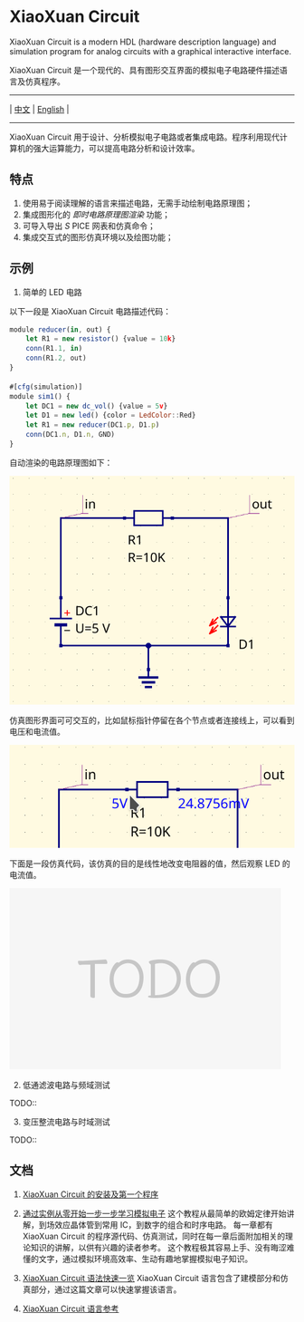 # XiaoXuan Circuit

XiaoXuan Circuit is a modern HDL (hardware description language) and simulation program for analog circuits with a graphical interactive interface.

XiaoXuan Circuit 是一个现代的、具有图形交互界面的模拟电子电路硬件描述语言及仿真程序。

- - -
| [中文](README.zh-hans.md) | [English](README.md) |
- - -

XiaoXuan Circuit 用于设计、分析模拟电子电路或者集成电路。程序利用现代计算机的强大运算能力，可以提高电路分析和设计效率。

## 特点

1. 使用易于阅读理解的语言来描述电路，无需手动绘制电路原理图；
2. 集成图形化的 _即时电路原理图渲染_ 功能；
3. 可导入导出 _S_ PICE 网表和仿真命令；
4. 集成交互式的图形仿真环境以及绘图功能；

## 示例

1. 简单的 LED 电路

以下一段是 XiaoXuan Circuit 电路描述代码：

```js
module reducer(in, out) {
    let R1 = new resistor() {value = 10k}
    conn(R1.1, in)
    conn(R1.2, out)
}

#[cfg(simulation)]
module sim1() {
    let DC1 = new dc_vol() {value = 5v}
    let D1 = new led() {color = LedColor::Red}
    let R1 = new reducer(DC1.p, D1.p)
    conn(DC1.n, D1.n, GND)
}
```

自动渲染的电路原理图如下：

![sample schematic 01](docs/images/sample-schematic-01.png)

仿真图形界面可可交互的，比如鼠标指针停留在各个节点或者连接线上，可以看到电压和电流值。

![sample interactive 01](docs/images/interactive-01.png)

下面是一段仿真代码，该仿真的目的是线性地改变电阻器的值，然后观察 LED 的电流值。

![liner](docs/images/todo.png)

2. 低通滤波电路与频域测试

TODO::

3. 变压整流电路与时域测试

TODO::

## 文档

1. [XiaoXuan Circuit 的安装及第一个程序](docs/quick-start.md)

2. [通过实例从零开始一步一步学习模拟电子](docs/tutorial/README.md)
   这个教程从最简单的欧姆定律开始讲解，到场效应晶体管到常用 IC，到数字的组合和时序电路。
   每一章都有 XiaoXuan Circuit 的程序源代码、仿真测试，同时在每一章后面附加相关的理论知识的讲解，以供有兴趣的读者参考。
   这个教程极其容易上手、没有晦涩难懂的文字，通过模拟环境高效率、生动有趣地掌握模拟电子知识。

3. [XiaoXuan Circuit 语法快速一览](docs/syntax-overview.md)
   XiaoXuan Circuit 语言包含了建模部分和仿真部分，通过这篇文章可以快速掌握该语言。

4. [XiaoXuan Circuit 语言参考](docs/reference/README.md)
